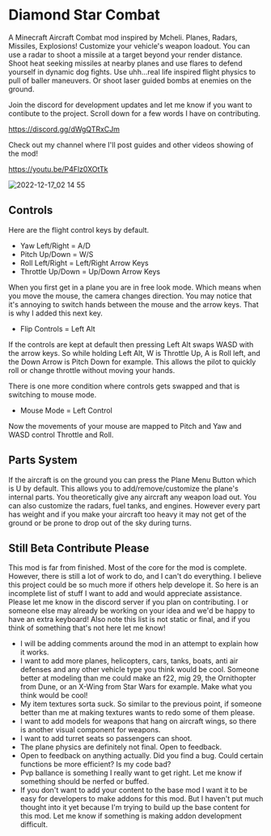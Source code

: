 # Diamond Star Combat
 
A Minecraft Aircraft Combat mod inspired by Mcheli. Planes, Radars, Missiles, Explosions! Customize your vehicle's weapon loadout. You can use a radar to shoot a missile at a target beyond your render distance. Shoot heat seeking missiles at nearby planes and use flares to defend yourself in dynamic dog fights. Use uhh...real life inspired flight physics to pull of baller maneuvers. Or shoot laser guided bombs at enemies on the ground. 

Join the discord for development updates and let me know if you want to contibute to the project. Scroll down for a few words I have on contributing.

https://discord.gg/dWgQTRxCJm

Check out my channel where I'll post guides and other videos showing of the mod! 

https://youtu.be/P4Flz0XOtTk

![2022-12-17_02 14 55](https://user-images.githubusercontent.com/79810154/208233270-e5a64a83-4427-475c-98bf-ee6c61a3649d.png)

## Controls

Here are the flight control keys by default.

- Yaw Left/Right = A/D
- Pitch Up/Down = W/S
- Roll Left/Right = Left/Right Arrow Keys
- Throttle Up/Down = Up/Down Arrow Keys

When you first get in a plane you are in free look mode. Which means when you move the mouse, the camera changes direction. You may notice that it's annoying to switch hands between the mouse and the arrow keys. That is why I added this next key. 

- Flip Controls = Left Alt

If the controls are kept at default then pressing Left Alt swaps WASD with the arrow keys. So while holding Left Alt, W is Throttle Up, A is Roll left, and the Down Arrow is Pitch Down for example. This allows the pilot to quickly roll or change throttle without moving your hands. 

There is one more condition where controls gets swapped and that is switching to mouse mode.

- Mouse Mode = Left Control

Now the movements of your mouse are mapped to Pitch and Yaw and WASD control Throttle and Roll. 

## Parts System

If the aircraft is on the ground you can press the Plane Menu Button which is U by default. This allows you to add/remove/customize the plane's internal parts. You theoretically give any aircraft any weapon load out. You can also customize the radars, fuel tanks, and engines. However every part has weight and if you make your aircraft too heavy it may not get of the ground or be prone to drop out of the sky during turns. 

## Still Beta Contribute Please

This mod is far from finished. Most of the core for the mod is complete. However, there is still a lot of work to do, and I can't do everything. I believe this project could be so much more if others help develope it. So here is an incomplete list of stuff I want to add and would appreciate assistance. Please let me know in the discord server if you plan on contributing. I or someone else may already be working on your idea and we'd be happy to have an extra keyboard! Also note this list is not static or final, and if you think of something that's not here let me know!

- I will be adding comments around the mod in an attempt to explain how it works. 
- I want to add more planes, helicopters, cars, tanks, boats, anti air defenses and any other vehicle type you think would be cool. Someone better at modeling than me could make an f22, mig 29, the Ornithopter from Dune, or an X-Wing from Star Wars for example. Make what you think would be cool!
- My item textures sorta suck. So similar to the previous point, if someone better than me at making textures wants to redo some of them please.
- I want to add models for weapons that hang on aircraft wings, so there is another visual component for weapons. 
- I want to add turret seats so passengers can shoot. 
- The plane physics are definitely not final. Open to feedback.
- Open to feedback on anything actually. Did you find a bug. Could certain functions be more efficient? Is my code bad?
- Pvp ballance is something I really want to get right. Let me know if something should be nerfed or buffed. 
- If you don't want to add your content to the base mod I want it to be easy for developers to make addons for this mod. But I haven't put much thought into it yet because I'm trying to build up the base content for this mod. Let me know if something is making addon development difficult. 
